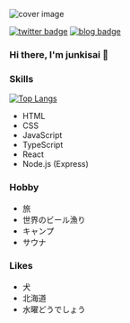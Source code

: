 ![cover image](https://user-images.githubusercontent.com/28256336/92463451-c9f19600-f206-11ea-9f06-68fa89ae0d2a.png)

[![twitter badge](https://img.shields.io/badge/twitter-junkisai-1da1f2?style=flat-square&logo=twitter)](https://twitter.com/junkisai) [![blog badge](https://img.shields.io/badge/homepage-junkisaito.com-1f425f?style=flat-square)](https://junkisaito.com)


### Hi there, I'm junkisai 👋

### Skills

[![Top Langs](https://github-readme-stats.vercel.app/api/top-langs/?username=junkisai&layout=compact)](https://github.com/junkisai)

- HTML
- CSS
- JavaScript
- TypeScript
- React
- Node.js (Express)

### Hobby

- 旅
- 世界のビール漁り
- キャンプ
- サウナ


### Likes

- 犬
- 北海道
- 水曜どうでしょう
